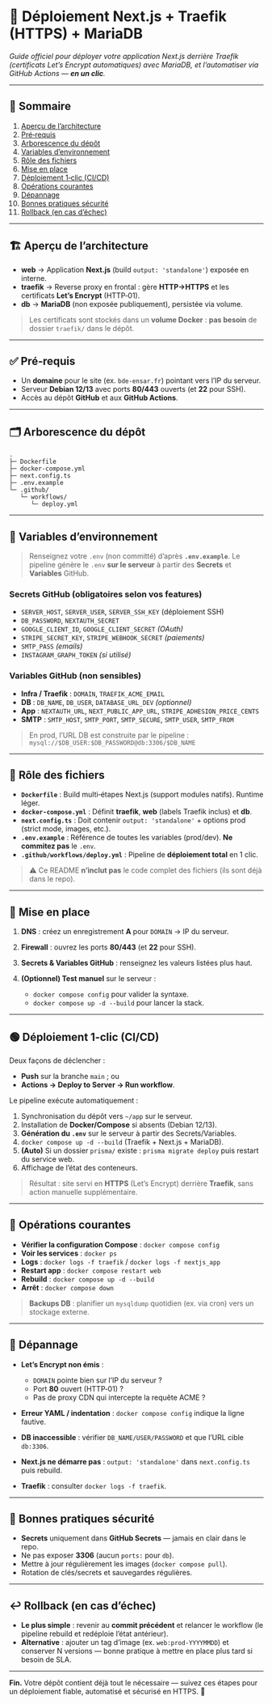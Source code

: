 # 🚀 Déploiement Next.js + Traefik (HTTPS) + MariaDB

*Guide officiel pour déployer votre application Next.js derrière Traefik (certificats Let’s Encrypt automatiques) avec MariaDB, et l’automatiser via GitHub Actions — **en un clic**.*

---

## 🧭 Sommaire

1. [Aperçu de l’architecture](#aperçu-de-larchitecture)
2. [Pré‑requis](#pré-requis)
3. [Arborescence du dépôt](#arborescence-du-dépôt)
4. [Variables d’environnement](#variables-denvironnement)
5. [Rôle des fichiers](#rôle-des-fichiers)
6. [Mise en place](#mise-en-place)
7. [Déploiement 1‑clic (CI/CD)](#déploiement-1-clic-cicd)
8. [Opérations courantes](#opérations-courantes)
9. [Dépannage](#dépannage)
10. [Bonnes pratiques sécurité](#bonnes-pratiques-sécurité)
11. [Rollback (en cas d’échec)](#rollback-en-cas-déchec)

---

## 🏗️ Aperçu de l’architecture

* **web** → Application **Next.js** (build `output: 'standalone'`) exposée en interne.
* **traefik** → Reverse proxy en frontal : gère **HTTP→HTTPS** et les certificats **Let’s Encrypt** (HTTP‑01).
* **db** → **MariaDB** (non exposée publiquement), persistée via volume.

> Les certificats sont stockés dans un **volume Docker** : **pas besoin** de dossier `traefik/` dans le dépôt.

---

## ✅ Pré‑requis

* Un **domaine** pour le site (ex. `bde-ensar.fr`) pointant vers l’IP du serveur.
* Serveur **Debian 12/13** avec ports **80/443** ouverts (et **22** pour SSH).
* Accès au dépôt **GitHub** et aux **GitHub Actions**.

---

## 🗂️ Arborescence du dépôt

```
.
├─ Dockerfile
├─ docker-compose.yml
├─ next.config.ts
├─ .env.example
└─ .github/
   └─ workflows/
      └─ deploy.yml
```

---

## 🔧 Variables d’environnement

> Renseignez votre `.env` (non committé) d’après **`.env.example`**. Le pipeline génère le `.env` **sur le serveur** à partir des **Secrets** et **Variables** GitHub.

### Secrets GitHub (obligatoires selon vos features)

* `SERVER_HOST`, `SERVER_USER`, `SERVER_SSH_KEY` (déploiement SSH)
* `DB_PASSWORD`, `NEXTAUTH_SECRET`
* `GOOGLE_CLIENT_ID`, `GOOGLE_CLIENT_SECRET` *(OAuth)*
* `STRIPE_SECRET_KEY`, `STRIPE_WEBHOOK_SECRET` *(paiements)*
* `SMTP_PASS` *(emails)*
* `INSTAGRAM_GRAPH_TOKEN` *(si utilisé)*

### Variables GitHub (non sensibles)

* **Infra / Traefik** : `DOMAIN`, `TRAEFIK_ACME_EMAIL`
* **DB** : `DB_NAME`, `DB_USER`, `DATABASE_URL_DEV` *(optionnel)*
* **App** : `NEXTAUTH_URL`, `NEXT_PUBLIC_APP_URL`, `STRIPE_ADHESION_PRICE_CENTS`
* **SMTP** : `SMTP_HOST`, `SMTP_PORT`, `SMTP_SECURE`, `SMTP_USER`, `SMTP_FROM`

> En prod, l’URL DB est construite par le pipeline :
> `mysql://$DB_USER:$DB_PASSWORD@db:3306/$DB_NAME`

---

## 📄 Rôle des fichiers

* **`Dockerfile`** : Build multi‑étapes Next.js (support modules natifs). Runtime léger.
* **`docker-compose.yml`** : Définit **traefik**, **web** (labels Traefik inclus) et **db**.
* **`next.config.ts`** : Doit contenir `output: 'standalone'` + options prod (strict mode, images, etc.).
* **`.env.example`** : Référence de toutes les variables (prod/dev). **Ne commitez pas** le `.env`.
* **`.github/workflows/deploy.yml`** : Pipeline de **déploiement total** en 1 clic.

> ⚠️ Ce README **n’inclut pas** le code complet des fichiers (ils sont déjà dans le repo).

---

## 🚀 Mise en place

1. **DNS** : créez un enregistrement **A** pour `DOMAIN` → IP du serveur.
2. **Firewall** : ouvrez les ports **80/443** (et **22** pour SSH).
3. **Secrets & Variables GitHub** : renseignez les valeurs listées plus haut.
4. **(Optionnel) Test manuel** sur le serveur :

   * `docker compose config` pour valider la syntaxe.
   * `docker compose up -d --build` pour lancer la stack.

---

## 🟢 Déploiement 1‑clic (CI/CD)

Deux façons de déclencher :

* **Push** sur la branche `main` ; ou
* **Actions → Deploy to Server → Run workflow**.

Le pipeline exécute automatiquement :

1. Synchronisation du dépôt vers `~/app` sur le serveur.
2. Installation de **Docker/Compose** si absents (Debian 12/13).
3. **Génération du `.env`** sur le serveur à partir des Secrets/Variables.
4. `docker compose up -d --build` (Traefik + Next.js + MariaDB).
5. **(Auto)** Si un dossier `prisma/` existe : `prisma migrate deploy` puis restart du service web.
6. Affichage de l’état des conteneurs.

> Résultat : site servi en **HTTPS** (Let’s Encrypt) derrière **Traefik**, sans action manuelle supplémentaire.

---

## 🔁 Opérations courantes

* **Vérifier la configuration Compose** : `docker compose config`
* **Voir les services** : `docker ps`
* **Logs** : `docker logs -f traefik` / `docker logs -f nextjs_app`
* **Restart app** : `docker compose restart web`
* **Rebuild** : `docker compose up -d --build`
* **Arrêt** : `docker compose down`

> **Backups DB** : planifier un `mysqldump` quotidien (ex. via cron) vers un stockage externe.

---

## 🧯 Dépannage

* **Let’s Encrypt non émis** :

  * `DOMAIN` pointe bien sur l’IP du serveur ?
  * Port **80** ouvert (HTTP‑01) ?
  * Pas de proxy CDN qui intercepte la requête ACME ?
* **Erreur YAML / indentation** : `docker compose config` indique la ligne fautive.
* **DB inaccessible** : vérifier `DB_NAME/USER/PASSWORD` et que l’URL cible `db:3306`.
* **Next.js ne démarre pas** : `output: 'standalone'` dans `next.config.ts` puis rebuild.
* **Traefik** : consulter `docker logs -f traefik`.

---

## 🔐 Bonnes pratiques sécurité

* **Secrets** uniquement dans **GitHub Secrets** — jamais en clair dans le repo.
* Ne pas exposer **3306** (aucun `ports:` pour `db`).
* Mettre à jour régulièrement les images (`docker compose pull`).
* Rotation de clés/secrets et sauvegardes régulières.

---

## ↩️ Rollback (en cas d’échec)

* **Le plus simple** : revenir au **commit précédent** et relancer le workflow (le pipeline rebuild et redéploie l’état antérieur).
* **Alternative** : ajouter un tag d’image (ex. `web:prod-YYYYMMDD`) et conserver N versions — bonne pratique à mettre en place plus tard si besoin de SLA.

---

**Fin.** Votre dépôt contient déjà tout le nécessaire — suivez ces étapes pour un déploiement fiable, automatisé et sécurisé en HTTPS. 💪

